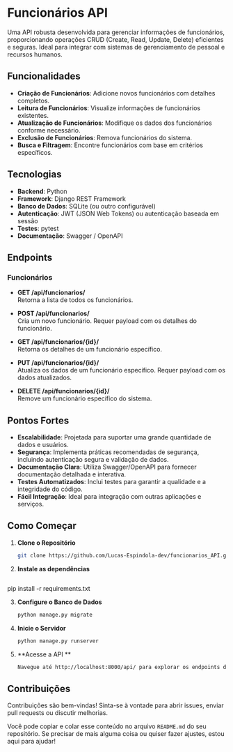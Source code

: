 # Funcionários API

Uma API robusta desenvolvida para gerenciar informações de funcionários, proporcionando operações CRUD (Create, Read, Update, Delete) eficientes e seguras. Ideal para integrar com sistemas de gerenciamento de pessoal e recursos humanos.

## Funcionalidades

- **Criação de Funcionários**: Adicione novos funcionários com detalhes completos.
- **Leitura de Funcionários**: Visualize informações de funcionários existentes.
- **Atualização de Funcionários**: Modifique os dados dos funcionários conforme necessário.
- **Exclusão de Funcionários**: Remova funcionários do sistema.
- **Busca e Filtragem**: Encontre funcionários com base em critérios específicos.

## Tecnologias

- **Backend**: Python
- **Framework**: Django REST Framework
- **Banco de Dados**: SQLite (ou outro configurável)
- **Autenticação**: JWT (JSON Web Tokens) ou autenticação baseada em sessão
- **Testes**: pytest
- **Documentação**: Swagger / OpenAPI

## Endpoints

### Funcionários

- **GET /api/funcionarios/**  
  Retorna a lista de todos os funcionários.

- **POST /api/funcionarios/**  
  Cria um novo funcionário. Requer payload com os detalhes do funcionário.

- **GET /api/funcionarios/{id}/**  
  Retorna os detalhes de um funcionário específico.

- **PUT /api/funcionarios/{id}/**  
  Atualiza os dados de um funcionário específico. Requer payload com os dados atualizados.

- **DELETE /api/funcionarios/{id}/**  
  Remove um funcionário específico do sistema.

## Pontos Fortes

- **Escalabilidade**: Projetada para suportar uma grande quantidade de dados e usuários.
- **Segurança**: Implementa práticas recomendadas de segurança, incluindo autenticação segura e validação de dados.
- **Documentação Clara**: Utiliza Swagger/OpenAPI para fornecer documentação detalhada e interativa.
- **Testes Automatizados**: Inclui testes para garantir a qualidade e a integridade do código.
- **Fácil Integração**: Ideal para integração com outras aplicações e serviços.

## Como Começar

1. **Clone o Repositório**
   ```bash
   git clone https://github.com/Lucas-Espindola-dev/funcionarios_API.git
   
2. **Instale as dependências**
   ```bash
  pip install -r requirements.txt

3. **Configure o Banco de Dados**
   ```bash
   python manage.py migrate

4. **Inicie o Servidor**
   ```bash
   python manage.py runserver

5. **Acesse a API **
   ```bash
   Navegue até http://localhost:8000/api/ para explorar os endpoints da API.

## Contribuições
Contribuições são bem-vindas! Sinta-se à vontade para abrir issues, enviar pull requests ou discutir melhorias.


Você pode copiar e colar esse conteúdo no arquivo `README.md` do seu repositório. Se precisar de mais alguma coisa ou quiser fazer ajustes, estou aqui para ajudar!


